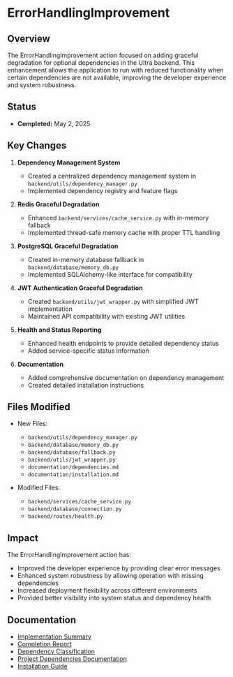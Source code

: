 # ErrorHandlingImprovement

## Overview

The ErrorHandlingImprovement action focused on adding graceful degradation for optional dependencies in the Ultra backend. This enhancement allows the application to run with reduced functionality when certain dependencies are not available, improving the developer experience and system robustness.

## Status

- **Completed:** May 2, 2025

## Key Changes

1. **Dependency Management System**

   - Created a centralized dependency management system in `backend/utils/dependency_manager.py`
   - Implemented dependency registry and feature flags

2. **Redis Graceful Degradation**

   - Enhanced `backend/services/cache_service.py` with in-memory fallback
   - Implemented thread-safe memory cache with proper TTL handling

3. **PostgreSQL Graceful Degradation**

   - Created in-memory database fallback in `backend/database/memory_db.py`
   - Implemented SQLAlchemy-like interface for compatibility

4. **JWT Authentication Graceful Degradation**

   - Created `backend/utils/jwt_wrapper.py` with simplified JWT implementation
   - Maintained API compatibility with existing JWT utilities

5. **Health and Status Reporting**

   - Enhanced health endpoints to provide detailed dependency status
   - Added service-specific status information

6. **Documentation**
   - Added comprehensive documentation on dependency management
   - Created detailed installation instructions

## Files Modified

- New Files:

  - `backend/utils/dependency_manager.py`
  - `backend/database/memory_db.py`
  - `backend/database/fallback.py`
  - `backend/utils/jwt_wrapper.py`
  - `documentation/dependencies.md`
  - `documentation/installation.md`

- Modified Files:
  - `backend/services/cache_service.py`
  - `backend/database/connection.py`
  - `backend/routes/health.py`

## Impact

The ErrorHandlingImprovement action has:

- Improved the developer experience by providing clear error messages
- Enhanced system robustness by allowing operation with missing dependencies
- Increased deployment flexibility across different environments
- Provided better visibility into system status and dependency health

## Documentation

- [Implementation Summary](/.aicheck/actions/ErrorHandlingImprovement/supporting_docs/implementation_summary.md)
- [Completion Report](/.aicheck/actions/ErrorHandlingImprovement/supporting_docs/completion_report.md)
- [Dependency Classification](/.aicheck/actions/ErrorHandlingImprovement/supporting_docs/dependency_classification.md)
- [Project Dependencies Documentation](/documentation/dependencies.md)
- [Installation Guide](/documentation/installation.md)
